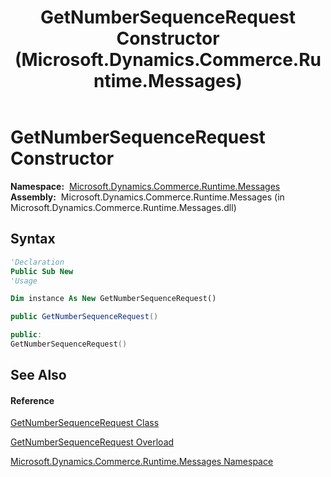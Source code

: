 ﻿---
title: GetNumberSequenceRequest Constructor  (Microsoft.Dynamics.Commerce.Runtime.Messages)
TOCTitle: GetNumberSequenceRequest Constructor
ms:assetid: M:Microsoft.Dynamics.Commerce.Runtime.Messages.GetNumberSequenceRequest.#ctor
ms:mtpsurl: https://technet.microsoft.com/en-us/library/microsoft.dynamics.commerce.runtime.messages.getnumbersequencerequest.getnumbersequencerequest(v=AX.60)
ms:contentKeyID: 65322054
ms.date: 05/18/2015
mtps_version: v=AX.60
dev_langs:
- vb
- csharp
- c++
---

# GetNumberSequenceRequest Constructor

**Namespace:**  [Microsoft.Dynamics.Commerce.Runtime.Messages](microsoft-dynamics-commerce-runtime-messages-namespace.md)  
**Assembly:**  Microsoft.Dynamics.Commerce.Runtime.Messages (in Microsoft.Dynamics.Commerce.Runtime.Messages.dll)

## Syntax

``` vb
'Declaration
Public Sub New
'Usage

Dim instance As New GetNumberSequenceRequest()
```

``` csharp
public GetNumberSequenceRequest()
```

``` c++
public:
GetNumberSequenceRequest()
```

## See Also

#### Reference

[GetNumberSequenceRequest Class](getnumbersequencerequest-class-microsoft-dynamics-commerce-runtime-messages.md)

[GetNumberSequenceRequest Overload](getnumbersequencerequest-constructor-microsoft-dynamics-commerce-runtime-messages.md)

[Microsoft.Dynamics.Commerce.Runtime.Messages Namespace](microsoft-dynamics-commerce-runtime-messages-namespace.md)

